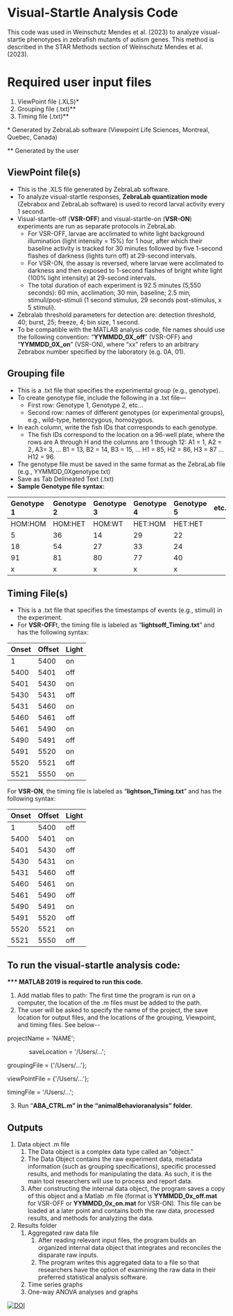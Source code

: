 ﻿# **Visual-Startle Analysis Code**
This code was used in Weinschutz Mendes et al. (2023) to analyze visual-startle phenotypes in zebrafish mutants of autism genes. This method is described in the STAR Methods section of Weinschutz Mendes et al. (2023). 
# **Required user input files**
1. ViewPoint file (.XLS)\*
1. Grouping file (.txt)\*\*
1. Timing file (.txt)\*\*

\* Generated by ZebraLab software (Viewpoint Life Sciences, Montreal, Quebec, Canada)

\*\* Generated by the user
## **ViewPoint file(s)**
- This is the .XLS file generated by ZebraLab software. 
- To analyze visual-startle responses, **ZebraLab quantization mode** (Zebrabox and ZebraLab software) is used to record larval activity every 1 second. 
- Visual-startle-off (**VSR-OFF**) and visual-startle-on (**VSR-ON**) experiments are run as separate protocols in ZebraLab. 
  - For VSR-OFF, larvae are acclimated to white light background illumination (light intensity = 15%) for 1 hour, after which their baseline activity is tracked for 30 minutes followed by five 1-second flashes of darkness (lights turn off) at 29-second intervals. 
  - For VSR-ON, the assay is reversed, where larvae were acclimated to darkness and then exposed to 1-second flashes of bright white light (100% light intensity) at 29-second intervals. 
  - The total duration of each experiment is 92.5 minutes (5,550 seconds): 60 min, acclimation; 30 min, baseline; 2.5 min, stimuli/post-stimuli (1 second stimulus, 29 seconds post-stimulus, x 5 stimuli). 
- Zebralab threshold parameters for detection are: detection threshold, 40; burst, 25; freeze, 4; bin size, 1 second. 
- To be compatible with the MATLAB analysis code, file names should use the following convention: “**YYMMDD\_0X\_off**” (VSR-OFF) and “**YYMMDD\_0X\_on**” (VSR-ON), where “xx” refers to an arbitrary Zebrabox number specified by the laboratory (e.g. 0A, 01).
## **Grouping file**
- This is a .txt file that specifies the experimental group (e.g., genotype).
- To create genotype file, include the following in a .txt file—
  - First row: Genotype 1, Genotype 2, etc…
  - Second row: names of different genotypes (or experimental groups), e.g., wild-type, heterozygous, homozygous. 
- In each column, write the fish IDs that corresponds to each genotype. 
  - The fish IDs correspond to the location on a 96-well plate, where the rows are A through H and the columns are 1 through 12: A1 = 1, A2 = 2, A3= 3, … B1 = 13, B2 = 14, B3 = 15, … H1 = 85, H2 = 86, H3 = 87 … H12 = 96.
- The genotype file must be saved in the same format as the ZebraLab file (e.g., YYMMDD\_0Xgenotype.txt) 
- Save as Tab Delineated Text (.txt)
- **Sample Genotype file syntax:**


|Genotype 1|Genotype 2|Genotype 3|Genotype 4|Genotype 5|etc...|
| :- | :- | :- | :- | :- | :- |
|HOM:HOM|HOM:HET|HOM:WT|HET:HOM|HET:HET||
|5|36|14|29|22||
|18|54|27|33|24||
|91|81|80|77|40||
|x|x|x|x|x||

## **Timing File(s)**
- This is a .txt file that specifies the timestamps of events (e.g., stimuli) in the experiment.
- For **VSR-OFF**t, the timing file is labeled as “**lightsoff\_Timing.txt**” and has the following syntax:

|Onset|Offset|Light|
| :- | :- | :- |
|1|5400|on|
|5400|5401|off|
|5401|5430|on|
|5430|5431|off|
|5431|5460|on|
|5460|5461|off|
|5461|5490|on|
|5490|5491|off|
|5491|5520|on|
|5520|5521|off|
|5521|5550|on|

For **VSR-ON**, the timing file is labeled as “**lightson\_Timing.txt**” and has the following syntax:

|Onset|Offset|Light|
| :- | :- | :- |
|1|5400|off|
|5400|5401|on|
|5401|5430|off|
|5430|5431|on|
|5431|5460|off|
|5460|5461|on|
|5461|5490|off|
|5490|5491|on|
|5491|5520|off|
|5520|5521|on|
|5521|5550|off|

## **To run the visual-startle analysis code:**
**\*\*\* MATLAB 2019 is required to run this code.**

1. Add matlab files to path: The first time the program is run on a computer, the location of the .m files must be added to the path.
1. The user will be asked to specify the name of the project, the save location for output files, and the locations of the grouping, Viewpoint, and timing files. See below--

projectName = 'NAME';

`   	`saveLocation = '/Users/...';



groupingFile = {'/Users/...'};



viewPointFile = {'/Users/...'};



timingFile = '/Users/...';

3. Run “**ABA\_CTRL.m” in the “animalBehavioranalysis” folder.**
## **Outputs**
1. Data object .m file
   1. The Data object is a complex data type called an “object.” 
   1. The Data Object contains the raw experiment data, metadata information (such as grouping specifications), specific processed results, and methods for manipulating the data.  As such, it is the main tool researchers will use to process and report data.
   1. After constructing the internal data object, the program saves a copy of this object and a Matlab .m file (format is **YYMMDD\_0x\_off.mat** for VSR-OFF or **YYMMDD\_0x\_on.mat** for VSR-ON). This file can be loaded at a later point and contains both the raw data, processed results, and methods for analyzing the data. 
1. Results folder
   1. Aggregated raw data file
      1. After reading relevant input files, the program builds an organized internal data object that integrates and reconciles the disparate raw inputs. 
      1. The program writes this aggregated data to a file so that researchers have the option of examining the raw data in their preferred statistical analysis software. 
   1. Time series graphs
   1. One-way ANOVA analyses and graphs

[![DOI](https://zenodo.org/badge/601389493.svg)](https://zenodo.org/badge/latestdoi/601389493)
